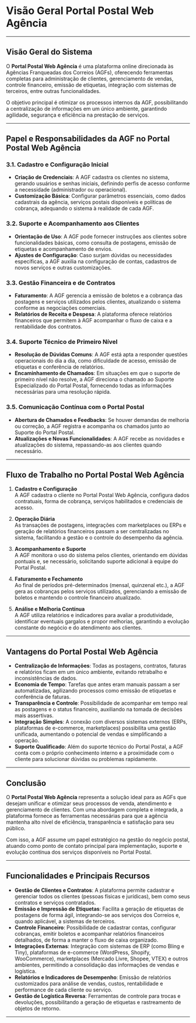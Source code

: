 # Visão Geral Portal Postal Web Agência

---

## Visão Geral do Sistema

O **Portal Postal Web Agência** é uma plataforma online direcionada às Agências Franqueadas dos Correios (AGFs), oferecendo ferramentas completas para administração de clientes, gerenciamento de vendas, controle financeiro, emissão de etiquetas, integração com sistemas de terceiros, entre outras funcionalidades.

O objetivo principal é otimizar os processos internos da AGF, possibilitando a centralização de informações em um único ambiente, garantindo agilidade, segurança e eficiência na prestação de serviços.

---

## Papel e Responsabilidades da AGF no Portal Postal Web Agência

### 3.1. Cadastro e Configuração Inicial

- **Criação de Credenciais**: A AGF cadastra os clientes no sistema, gerando usuários e senhas iniciais, definindo perfis de acesso conforme a necessidade (administrador ou operacional).
- **Customização Básica**: Configurar parâmetros essenciais, como dados cadastrais da agência, serviços postais disponíveis e políticas de cobrança, adequando o sistema à realidade de cada AGF.

### 3.2. Suporte e Acompanhamento aos Clientes

- **Orientação de Uso**: A AGF pode fornecer instruções aos clientes sobre funcionalidades básicas, como consulta de postagens, emissão de etiquetas e acompanhamento de envios.
- **Ajustes de Configuração**: Caso surjam dúvidas ou necessidades específicas, a AGF auxilia na configuração de contas, cadastros de novos serviços e outras customizações.

### 3.3. Gestão Financeira e de Contratos

- **Faturamento**: A AGF gerencia a emissão de boletos e a cobrança das postagens e serviços utilizados pelos clientes, atualizando o sistema conforme as negociações comerciais.
- **Relatórios de Receita e Despesa**: A plataforma oferece relatórios financeiros que permitem à AGF acompanhar o fluxo de caixa e a rentabilidade dos contratos.

### 3.4. Suporte Técnico de Primeiro Nível

- **Resolução de Dúvidas Comuns**: A AGF está apta a responder questões operacionais do dia a dia, como dificuldade de acesso, emissão de etiquetas e conferência de relatórios.
- **Encaminhamento de Chamados**: Em situações em que o suporte de primeiro nível não resolve, a AGF direciona o chamado ao Suporte Especializado do Portal Postal, fornecendo todas as informações necessárias para uma resolução rápida.

### 3.5. Comunicação Contínua com o Portal Postal

- **Abertura de Chamados e Feedbacks**: Se houver demandas de melhoria ou correção, a AGF registra e acompanha os chamados junto ao Suporte do Portal Postal.
- **Atualizações e Novas Funcionalidades**: A AGF recebe as novidades e atualizações do sistema, repassando-as aos clientes quando necessário.

---

## Fluxo de Trabalho no Portal Postal Web Agência

1. **Cadastro e Configuração**  
   A AGF cadastra o cliente no Portal Postal Web Agência, configura dados contratuais, forma de cobrança, serviços habilitados e credenciais de acesso.

2. **Operação Diária**  
   As transações de postagens, integrações com marketplaces ou ERPs e geração de relatórios financeiros passam a ser centralizadas no sistema, facilitando a gestão e o controle do desempenho da agência.

3. **Acompanhamento e Suporte**  
   A AGF monitora o uso do sistema pelos clientes, orientando em dúvidas pontuais e, se necessário, solicitando suporte adicional à equipe do Portal Postal.

4. **Faturamento e Fechamento**  
   Ao final de períodos pré-determinados (mensal, quinzenal etc.), a AGF gera as cobranças pelos serviços utilizados, gerenciando a emissão de boletos e mantendo o controle financeiro atualizado.

5. **Análise e Melhoria Contínua**  
   A AGF utiliza relatórios e indicadores para avaliar a produtividade, identificar eventuais gargalos e propor melhorias, garantindo a evolução constante do negócio e do atendimento aos clientes.

---

## Vantagens do Portal Postal Web Agência

- **Centralização de Informações**: Todas as postagens, contratos, faturas e relatórios ficam em um único ambiente, evitando retrabalho e inconsistências de dados.
- **Economia de Tempo**: Tarefas que antes eram manuais passam a ser automatizadas, agilizando processos como emissão de etiquetas e conferência de faturas.
- **Transparência e Controle**: Possibilidade de acompanhar em tempo real as postagens e o status financeiro, auxiliando na tomada de decisões mais assertivas.
- **Integração Simples**: A conexão com diversos sistemas externos (ERPs, plataformas de e-commerce, marketplaces) possibilita uma gestão unificada, aumentando o potencial de vendas e simplificando a operação.
- **Suporte Qualificado**: Além do suporte técnico do Portal Postal, a AGF conta com o próprio conhecimento interno e a proximidade com o cliente para solucionar dúvidas ou problemas rapidamente.

---

## Conclusão

O **Portal Postal Web Agência** representa a solução ideal para as AGFs que desejam unificar e otimizar seus processos de venda, atendimento e gerenciamento de clientes. Com uma abordagem completa e integrada, a plataforma fornece as ferramentas necessárias para que a agência mantenha alto nível de eficiência, transparência e satisfação para seu público.

Com isso, a AGF assume um papel estratégico na gestão do negócio postal, atuando como ponto de contato principal para implementação, suporte e evolução contínua dos serviços disponíveis no Portal Postal.

---

## Funcionalidades e Principais Recursos

- **Gestão de Clientes e Contratos**: A plataforma permite cadastrar e gerenciar todos os clientes (pessoas físicas e jurídicas), bem como seus contratos e serviços contratados.
- **Emissão e Impressão de Etiquetas**: Facilita a geração de etiquetas de postagens de forma ágil, integrando-se aos serviços dos Correios e, quando aplicável, a sistemas de terceiros.
- **Controle Financeiro**: Possibilidade de cadastrar contas, configurar cobranças, emitir boletos e acompanhar relatórios financeiros detalhados, de forma a manter o fluxo de caixa organizado.
- **Integrações Externas**: Integração com sistemas de ERP (como Bling e Tiny), plataformas de e-commerce (WordPress, Shopify, WooCommerce), marketplaces (Mercado Livre, Shopee, VTEX) e outros ambientes, permitindo a consolidação das informações de vendas e logística.
- **Relatórios e Indicadores de Desempenho**: Emissão de relatórios customizados para análise de vendas, custos, rentabilidade e performance de cada cliente ou serviço.
- **Gestão de Logística Reversa**: Ferramentas de controle para trocas e devoluções, possibilitando a geração de etiquetas e rastreamento de objetos de retorno.

---
